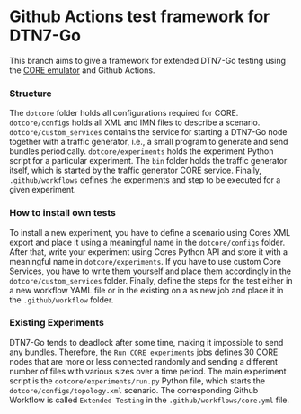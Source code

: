 # Github Actions test framework for DTN7-Go

This branch aims to give a framework for extended DTN7-Go testing using the
[CORE emulator](http://github.com/coreemu/core) and Github Actions.

### Structure
The `dotcore` folder holds all configurations required for CORE.
`dotcore/configs` holds all XML and IMN files to describe a scenario.
`dotcore/custom_services` contains the service for starting a DTN7-Go node together
with a traffic generator, i.e., a small program to generate and send bundles
periodically. `dotcore/experiments` holds the experiment Python script for a
particular experiment. The `bin` folder holds the traffic generator itself,
which is started by the traffic generator CORE service. Finally,
`.github/workflows` defines the experiments and step to be executed for a given
experiment.

### How to install own tests
To install a new experiment, you have to define a scenario using Cores XML
export and place it using a meaningful name in the `dotcore/configs` folder.
After that, write your experiment using Cores Python API and store it with a
meaningful name in `dotcore/experiments`. If you have to use custom Core
Services, you have to write them yourself and place them accordingly in the
`dotcore/custom_services` folder. Finally, define the steps for the test either in a
new workflow YAML file or in the existing on a as new job and place it in the
`.github/workflow` folder.

### Existing Experiments
DTN7-Go tends to deadlock after some time, making it impossible to send any
bundles. Therefore, the `Run CORE experiments` jobs defines 30 CORE nodes that
are more or less connected randomly and sending a different number of files with
various sizes over a time period. The main experiment script is the
`dotcore/experiments/run.py` Python file, which starts the
`dotcore/configs/topology.xml` scenario. The corresponding Github Workflow is
called `Extended Testing` in the `.github/workflows/core.yml` file.
